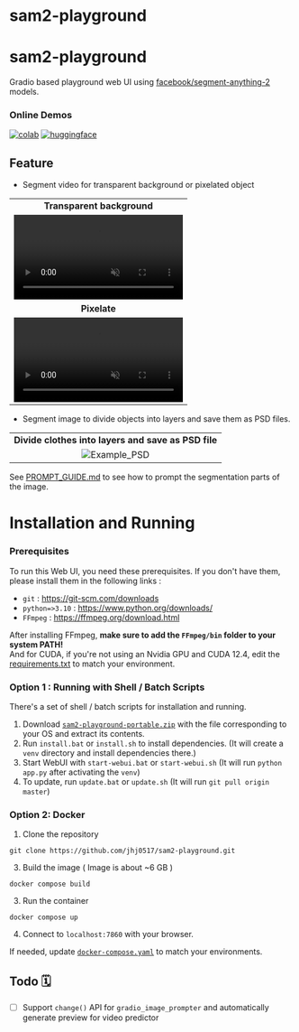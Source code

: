 # sam2-playground

# sam2-playground

Gradio based playground web UI using [facebook/segment-anything-2](https://github.com/facebookresearch/segment-anything-2) models.

### Online Demos

[![colab](https://colab.research.google.com/assets/colab-badge.svg)](https://colab.research.google.com/github/jhj0517/sam2-playground/blob/master/notebooks/sam2_playground.ipynb)
[![huggingface](https://img.shields.io/badge/Hugging%20Face-%F0%9F%A4%97%20Spaces-orange?logo=huggingface&labelColor=FFFFE0)](https://huggingface.co/spaces/jhj0517/sam2-playground)

## Feature

- Segment video for transparent background or pixelated object

<table>
  <tr>
    <td align="center"><strong>Transparent background</strong></td>
  </tr>
  <tr>
    <td>
      <video controls autoplay loop src="https://github.com/user-attachments/assets/23b7d8b0-8594-4def-b0dc-405bedd53c84" muted="false"></video>
    </td>
  </tr>
    <tr>
    <td align="center"><strong>Pixelate</strong></td>
  </tr>
  <tr>
    <td>
      <video controls autoplay loop src="https://github.com/user-attachments/assets/1749893b-cf90-4407-89d7-9aaf13234dcc" muted="false"></video>
    </td>
  </tr>
</table>

- Segment image to divide objects into layers and save them as PSD files.

<table>
  <tr>
    <td align="center"><strong>Divide clothes into layers and save as PSD file</strong></td>
  </tr>
  <tr>
    <td style="text-align: center;">
        <img src="https://github.com/jhj0517/sam2-playground/blob/master/docs/example_psd_file.png" alt="Example_PSD">
    </td>
  </tr>
</table>

See [PROMPT_GUIDE.md](https://github.com/jhj0517/sam2-playground/blob/master/docs/PROMPT_GUIDE.md) to see how to prompt the segmentation parts of the image.

# Installation and Running

### Prerequisites

To run this Web UI, you need these prerequisites. If you don't have them, please install them in the following links :

- `git` : https://git-scm.com/downloads
- `python=>3.10` : https://www.python.org/downloads/
- `FFmpeg` : https://ffmpeg.org/download.html

After installing FFmpeg, **make sure to add the `FFmpeg/bin` folder to your system PATH!** <br>
And for CUDA, if you're not using an Nvidia GPU and CUDA 12.4, edit the [requirements.txt](https://github.com/jhj0517/sam2-playground/blob/master/requirements.txt) to match your environment.

### Option 1 : Running with Shell / Batch Scripts

There's a set of shell / batch scripts for installation and running.

1. Download [`sam2-playground-portable.zip`](https://github.com/jhj0517/sam2-playground/releases/tag/v1.0.0) with the file corresponding to your OS and extract its contents.
2. Run `install.bat` or `install.sh` to install dependencies. (It will create a `venv` directory and install dependencies there.)
3. Start WebUI with `start-webui.bat` or `start-webui.sh` (It will run `python app.py` after activating the `venv`)
4. To update, run `update.bat` or `update.sh` (It will run `git pull origin master`)

### Option 2: Docker

1. Clone the repository

```
git clone https://github.com/jhj0517/sam2-playground.git
```

3. Build the image ( Image is about ~6 GB )

```
docker compose build
```

3. Run the container

```
docker compose up
```

4. Connect to `localhost:7860` with your browser.

If needed, update [`docker-compose.yaml`](https://github.com/jhj0517/sam2-playground/blob/master/docker-compose.yaml) to match your environments.

## Todo 🗓

- [ ] Support `change()` API for `gradio_image_prompter` and automatically generate preview for video predictor

